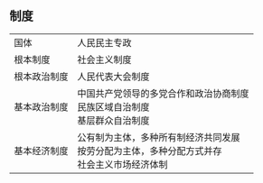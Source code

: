 ## 制度

<table>
    <tr>
    	<td>国体</td>
    	<td>人民民主专政</td>
    </tr>
    <tr>
    	<td>根本制度</td>
    	<td>社会主义制度</td>
    </tr>
    <tr>
    	<td>根本政治制度</td>
    	<td>人民代表大会制度</td>
    </tr>
    <tr>
    	<td>基本政治制度</td>
    	<td>
            中国共产党领导的多党合作和政治协商制度<br/>
            民族区域自治制度<br/>
            基层群众自治制度
        </td>
    </tr>
    <tr>
    	<td>基本经济制度</td>
    	<td>
            公有制为主体，多种所有制经济共同发展<br/>
            按劳分配为主体，多种分配方式并存<br/>
            社会主义市场经济体制
        </td>
    </tr>
</table>
